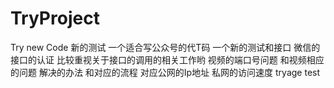 # TryProject
Try new Code
新的测试
一个适合写公众号的代T码
一个新的测试和接口
微信的接口的认证
比较重视关于接口的调用的相关工作哟
视频的端口号问题
和视频相应的问题
解决的办法
和对应的流程
对应公网的Ip地址
私网的访问速度
tryage
test
